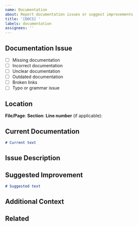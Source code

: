 ```yaml
---
name: Documentation
about: Report documentation issues or suggest improvements
title: '[DOCS] '
labels: documentation
assignees: ''
---
```


## Documentation Issue

<!-- Select the type of documentation issue -->

- [ ] Missing documentation
- [ ] Incorrect documentation
- [ ] Unclear documentation
- [ ] Outdated documentation
- [ ] Broken links
- [ ] Typo or grammar issue

## Location

<!-- Specify where the documentation issue is located -->

**File/Page**: <!-- e.g., README.md, docs/architecture.md, rustdoc for specific function -->
**Section**: <!-- e.g., "Configuration", "IAM Permissions" -->
**Line number** (if applicable): <!-- e.g., line 123 -->

## Current Documentation

<!-- If applicable, quote or screenshot the current documentation -->

```markdown
# Current text
```

## Issue Description

<!-- Clearly describe what is wrong, missing, or unclear -->

## Suggested Improvement

<!-- If you have a suggestion for how to improve it, provide it here -->

```markdown
# Suggested text
```

## Additional Context

<!-- Add any other context, examples, or screenshots -->

## Related

<!-- Link to any related issues, PRs, or discussions -->

